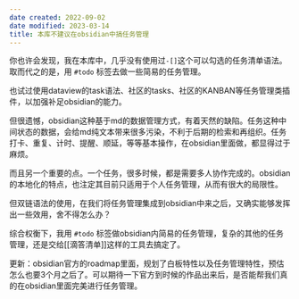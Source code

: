 ```yaml
---
date created: 2022-09-02
date modified: 2023-03-14
title: 本库不建议在obsidian中搞任务管理
---
```

你也许会发现，我在本库中，几乎没有使用过`-[]`这个可以勾选的任务清单语法。取而代之的是，用 `#todo` 标签去做一些简易的任务管理。

也试过使用dataview的task语法、社区的tasks、社区的KANBAN等任务管理类插件，以加强补足obsidian的能力。

但很遗憾，obsidian这种基于md的数据管理方式，有着天然的缺陷。任务这种中间状态的数据，会给md纯文本带来很多污染，不利于后期的检索和再组织。任务打卡、重复、计时、提醒、顺延，等等基本操作，在obsidian里面做，都显得过于麻烦。

而且另一个重要的点。一个任务，很多时候，都是需要多人协作完成的。obsidian的本地化的特点，也注定其目前只适用于个人任务管理，从而有很大的局限性。

但双链语法的使用，在我们将任务管理集成到obsidian中来之后，又确实能够发挥出一些效用，舍不得怎么办？

综合权衡下，我用 `#todo` 标签做obsidian内简易的任务管理，复杂的其他的任务管理，还是交给[[滴答清单]]这样的工具去搞定了。

更新：obsidian官方的roadmap里面，规划了白板特性以及任务管理特性，预估怎么也要3个月之后了。可以期待一下官方到时候的作品出来后，是否能帮我们真的在obsidian里面完美进行任务管理。